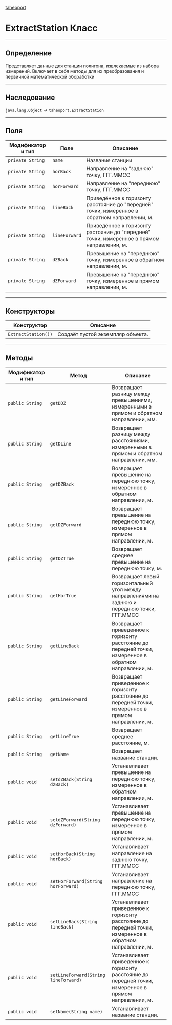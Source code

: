 
[taheoport](https://github.com/AndrewNizovkin/Taheoport/blob/main/README.md)

# ExtractStation Класс

---

## Определение

Представляет данные для станции полигона, извлекаемые из набора измерений. Включает в себя методы для их преобразования и первичной математической обоработки

---

## Наследование

`java.lang.Object` -> `taheoport.ExtractStation`

---

## Поля

Модификатор и тип | Поле | Описание
--- | ---|---
`private String` | `name` | Название станции
`private String` | `horBack` | Направление на "заднюю" точку, ГГГ.ММСС
`private String` | `horForward` | Направление на "переднюю" точку, ГГГ.ММСС
`private String` | `lineBack` | Приведённое к горизонту расстояние до "передней" точки, измеренное в обратном направлении, м.
`private String` | `lineForward` | Приведённое к горизонту растояние до "передней" точки, измеренное в прямом направлении, м.
`private String` | `dZBack` | Превышение на "переднюю" точку, измеренное в обратном направлении, м.
`private String` | `dZForward` | Превышение на "переднюю" точку, измеренное в прямом направлении, м.


---

## Конструкторы

Конструктор | Описание
--- | ---
`ExtractStation())`| Создаёт пустой экземпляр объекта.

---

## Методы

Модификатор и тип | Метод | Описание
--- | --- | ---
`public String` | `getDDZ` |  Возвращает разницу между превышениями, измеренными в прямом и обратном направлении, мм.
`public String` | `getDLine` |  Возвращает разницу между расстояниями, измеренными в прямом и обратном направлении, мм.
`public String` | `getDZBack` |  Возвращает превышение на переднюю точку, измеренное в обратном направлении, м.
`public String` | `getDZForward` |  Возвращает превышение на переднюю точку, измеренное в прямом направлении, м.
`public String` | `getDZTrue` |  Возвращает среднее превышение на переднюю точку, м.
`public String` | `getHorTrue` |  Возвращает левый горизонтальный угол между направлениями на заднюю и переднюю точки, ГГГ.ММСС
`public String` | `getLineBack` |  Возвращает приведенное к горизонту расстояние до передней точки, измеренное в обратном направлении, м.
`public String` | `getLineForward` |  Возвращает приведенное к горизонту расстояние до передней точки, измеренное в прямом направлении, м.
`public String` | `getLineTrue` |  Возвращает среднее расстояние, м.
`public String` | `getName` |  Возвращает название станции.
`public void` | `setdZBack(String dzBack)` |  Устанавливает превышение на переднюю точку, измеренное в обратном направлении, м.
`public void` | `setdZForward(String dzForward)` |  Устанавливает превышение на переднюю точку, измеренное в прямом направлении, м.
`public void` | `setHorBack(String horBack)` |  Устанавливает направление на заднюю точку, ГГГ.ММСС
`public void` | `setHorForward(String horForward)` |  Устанавливает направление на переднюю точку, ГГГ.ММСС
`public void` | `setLineBack(String lineBack)` |  Устанавливает приведенное к горизонту расстояние до передней точки, измеренное в обратном направлении, м.
`public void` | `setLineForward(String lineForward)` |  Устанавливает приведенное к горизонту расстояние до передней точки, измеренное в прямом направлении, м.
`public void` | `setName(String name)` |  Устанавливает название станции.